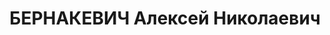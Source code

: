 ---
title: БЕРНАКЕВИЧ Алексей Николаевич
description: "Род. в 1900, Польша, украинец, обр.: высшее, б/п. З-д горного оборудования,\
  \ Инженер-технолог \n  Арестован 21.02.1937. Обв. по ст. 58-6, 58-8, 58-9, 58-11.\
  \ Приговор: ВМН. Расстрелян 19.02.1938. \n  Реабилитирован 03.08.1957"
---